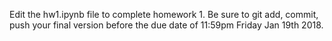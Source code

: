 Edit the hw1.ipynb file to complete homework 1.  Be sure to git add, commit, push your final version before the due date of 11:59pm Friday Jan 19th 2018.
